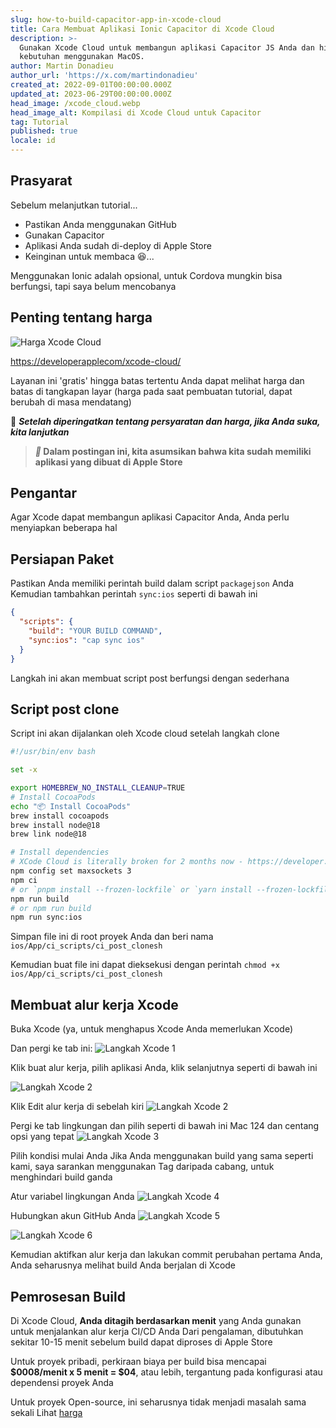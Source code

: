 ```yaml
---
slug: how-to-build-capacitor-app-in-xcode-cloud
title: Cara Membuat Aplikasi Ionic Capacitor di Xcode Cloud
description: >-
  Gunakan Xcode Cloud untuk membangun aplikasi Capacitor JS Anda dan hindari
  kebutuhan menggunakan MacOS.
author: Martin Donadieu
author_url: 'https://x.com/martindonadieu'
created_at: 2022-09-01T00:00:00.000Z
updated_at: 2023-06-29T00:00:00.000Z
head_image: /xcode_cloud.webp
head_image_alt: Kompilasi di Xcode Cloud untuk Capacitor
tag: Tutorial
published: true
locale: id
---
```


## Prasyarat

Sebelum melanjutkan tutorial...

- Pastikan Anda menggunakan GitHub
- Gunakan Capacitor
- Aplikasi Anda sudah di-deploy di Apple Store
- Keinginan untuk membaca 😆...

Menggunakan Ionic adalah opsional, untuk Cordova mungkin bisa berfungsi, tapi saya belum mencobanya

## Penting tentang harga

![Harga Xcode Cloud](/xcode_cloud_pricewebp)

[https://developerapplecom/xcode-cloud/](https://developerapplecom/xcode-cloud/)

Layanan ini 'gratis' hingga batas tertentu
Anda dapat melihat harga dan batas di tangkapan layar (harga pada saat pembuatan tutorial, dapat berubah di masa mendatang)

🔴 **_Setelah diperingatkan tentang persyaratan dan harga, jika Anda suka, kita lanjutkan_**

> **_📣_ Dalam postingan ini, kita asumsikan bahwa kita sudah memiliki aplikasi yang dibuat di Apple Store**

## Pengantar

Agar Xcode dapat membangun aplikasi Capacitor Anda, Anda perlu menyiapkan beberapa hal

## Persiapan Paket

Pastikan Anda memiliki perintah build dalam script `packagejson` Anda
Kemudian tambahkan perintah `sync:ios` seperti di bawah ini

```json
{
  "scripts": {
    "build": "YOUR BUILD COMMAND",
    "sync:ios": "cap sync ios"
  }
}
```
Langkah ini akan membuat script post berfungsi dengan sederhana

## Script post clone
Script ini akan dijalankan oleh Xcode cloud setelah langkah clone

```bash
#!/usr/bin/env bash

set -x

export HOMEBREW_NO_INSTALL_CLEANUP=TRUE
# Install CocoaPods
echo "📦 Install CocoaPods"
brew install cocoapods
brew install node@18
brew link node@18

# Install dependencies
# XCode Cloud is literally broken for 2 months now - https://developer.apple.com/forums/thread/738136?answerId=774510022#774510022
npm config set maxsockets 3
npm ci
# or `pnpm install --frozen-lockfile` or `yarn install --frozen-lockfile` or bun install
npm run build 
# or npm run build
npm run sync:ios
```

Simpan file ini di root proyek Anda dan beri nama `ios/App/ci_scripts/ci_post_clonesh`

Kemudian buat file ini dapat dieksekusi dengan perintah `chmod +x ios/App/ci_scripts/ci_post_clonesh`

## Membuat alur kerja Xcode

Buka Xcode (ya, untuk menghapus Xcode Anda memerlukan Xcode)

Dan pergi ke tab ini:
![Langkah Xcode 1](/xcode_step_1webp)

Klik buat alur kerja, pilih aplikasi Anda, klik selanjutnya seperti di bawah ini

![Langkah Xcode 2](/xcode_step_2webp)

Klik Edit alur kerja di sebelah kiri
![Langkah Xcode 2](/xcode_step_3webp)

Pergi ke tab lingkungan dan pilih seperti di bawah ini Mac 124 dan centang opsi yang tepat
![Langkah Xcode 3](/xcode_step_3webp)

Pilih kondisi mulai Anda
Jika Anda menggunakan build yang sama seperti kami, saya sarankan menggunakan Tag daripada cabang, untuk menghindari build ganda

Atur variabel lingkungan Anda
![Langkah Xcode 4](/xcode_step_4webp)

Hubungkan akun GitHub Anda
![Langkah Xcode 5](/xcode_step_5webp)

![Langkah Xcode 6](/xcode_step_6webp)

Kemudian aktifkan alur kerja dan lakukan commit perubahan pertama Anda, Anda seharusnya melihat build Anda berjalan di Xcode

## **Pemrosesan Build**

Di Xcode Cloud, **Anda ditagih berdasarkan menit** yang Anda gunakan untuk menjalankan alur kerja CI/CD Anda Dari pengalaman, dibutuhkan sekitar 10-15 menit sebelum build dapat diproses di Apple Store

Untuk proyek pribadi, perkiraan biaya per build bisa mencapai **$0008/menit x 5 menit = $04**, atau lebih, tergantung pada konfigurasi atau dependensi proyek Anda

Untuk proyek Open-source, ini seharusnya tidak menjadi masalah sama sekali Lihat [harga](https://githubcom/pricing/)